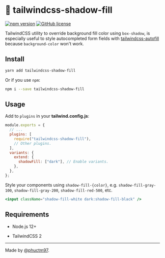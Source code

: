 # 🎨 tailwindcss-shadow-fill

[![npm version][npm badge]][npm url]
[![GitHub license][license badge]][license url]

TailwindCSS utility to override background fill color using `box-shadow`, is especially useful to style autocompleted form fields with [tailwindcss-autofill] because `background-color` won't work.

## Install

```bash
yarn add tailwindcss-shadow-fill
```

Or if you use `npm`:

```bash
npm i --save tailwindcss-shadow-fill
```

## Usage

Add to `plugins` in your **tailwind.config.js**:

```js
module.exports = {
  // ...
  plugins: [
    require("tailwindcss-shadow-fill"),
    // Other plugins.
  ],
  variants: {
    extend: {
      shadowFill: ["dark"], // Enable variants.
    },
  },
};
```

Style your components using `shadow-fill-{color}`, e.g. `shadow-fill-gray-100`, `shadow-fill-gray-200`, `shadow-fill-red-500`, etc.

```jsx
<input className="shadow-fill-white dark:shadow-fill-black" />
```

## Requirements

- Node.js 12+

- TailwindCSS 2

---

Made by [@phuctm97].

<!-- Badges -->

[npm badge]: https://img.shields.io/npm/v/tailwindcss-shadow-fill?logo=npm
[license badge]: https://img.shields.io/github/license/phuctm97/tailwindcss-shadow-fill
[npm url]: https://www.npmjs.com/package/tailwindcss-shadow-fill
[license url]: /LICENSE

<!-- Links -->

[@phuctm97]: https://phuctm97.com
[tailwindcss-autofill]: https://github.com/phuctm97/tailwindcss-autofill
